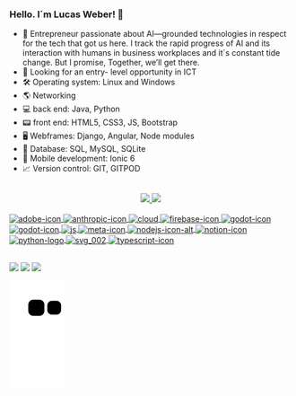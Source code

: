 ### Hello. I´m Lucas Weber! 👋

- 🔭 Entrepreneur passionate about AI—grounded technologies in respect for the tech that got us here. I track the rapid progress of AI and its interaction with humans  in business workplaces and it´s constant tide change. But I promise, Together, we’ll get there.
- 🌱 Looking for an entry- level opportunity in ICT  
- 🛠 Operating system: Linux and Windows
- 🌎 Networking 
- 💻 back end: Java, Python 
- 📟 front end: HTML5, CSS3, JS, Bootstrap
- 🖥 Webframes: Django, Angular, Node modules 
- 📂 Database: SQL, MySQL, SQLite 
- 📱 Mobile development: Ionic 6 
- 📈 Version control: GIT, GITPOD
##
<div align="center">
  <a href="https://github.com/narak94/my_self">
  <img height="150em" src="https://github-readme-stats.vercel.app/api?username=Lucas_Weber&show_icons=true&theme=dracula&include_all_commits=true&count_private=true"/>
  <img height="150em" src="https://github-readme-stats.vercel.app/api/top-langs/?username=priflores&layout=compact&langs_count=7&theme=dracula"/>
</div>
  <div style="display: inline_block"><br>
   
 <img align="center" alt="adobe-icon" height="30" width="40" src="https://raw.githubusercontent.com/narak94/My_Self/refs/heads/main/Display_icons_svg/adobe-icon.svg?token=GHSAT0AAAAAADMJZTV4O7EOQTWVCXF3M4A62HAI6UQ">

<img align="center" alt="anthropic-icon" height="30" width="40" src="https://raw.githubusercontent.com/narak94/My_Self/refs/heads/main/Display_icons_svg/anthropic-icon.svg?token=GHSAT0AAAAAADMJZTV52NVOP5U3WVV5UCLU2HAI7EQ">

<img align="center" alt="cloud" height="30" width="40" src="https://raw.githubusercontent.com/narak94/My_Self/refs/heads/main/Display_icons_svg/cloud.svg?token=GHSAT0AAAAAADMJZTV4HMB3REJZCX33DO2C2HAI7YA">

<img align="center" alt="firebase-icon" height="30" width="40" src="https://raw.githubusercontent.com/narak94/My_Self/refs/heads/main/Display_icons_svg/firebase-icon.svg?token=GHSAT0AAAAAADMJZTV537JNAQET4ETCZXEE2HAI76A">

<img align="center" alt="godot-icon" height="30" width="40" src="https://raw.githubusercontent.com/narak94/My_Self/refs/heads/main/Display_icons_svg/godot-icon.svg?token=GHSAT0AAAAAADMJZTV42BDTHTUMF3NR63XY2HAJACQ">

<img align="center" alt="godot-icon" height="30" width="40" src="https://raw.githubusercontent.com/narak94/My_Self/refs/heads/main/Display_icons_svg/godot-icon.svg?token=GHSAT0AAAAAADMJZTV42BDTHTUMF3NR63XY2HAJACQ">

<img align="center" alt="js" height="30" width="40" src="https://raw.githubusercontent.com/narak94/My_Self/refs/heads/main/Display_icons_svg/js.svg?token=GHSAT0AAAAAADMJZTV4NZZDRBXBVSM3K4BW2HAJANA">

<img align="center" alt="meta-icon" height="30" width="40" src="https://raw.githubusercontent.com/narak94/My_Self/refs/heads/main/Display_icons_svg/meta-icon.svg?token=GHSAT0AAAAAADMJZTV5VCGAQVQOC5E7SWVM2HAJA2Q">

<img align="center" alt="nodejs-icon-alt" height="30" width="40" src="https://raw.githubusercontent.com/narak94/My_Self/refs/heads/main/Display_icons_svg/nodejs-icon-alt.svg?token=GHSAT0AAAAAADMJZTV5HO6BZPXLKTGNOBXM2HAJA7A">

<img align="center" alt="notion-icon" height="30" width="40" src="https://raw.githubusercontent.com/narak94/My_Self/refs/heads/main/Display_icons_svg/notion-icon.svg?token=GHSAT0AAAAAADMJZTV5MHVIEZHTSATGOFOC2HAJBLA">

<img align="center" alt="python-logo" height="30" width="40" src="https://raw.githubusercontent.com/narak94/My_Self/refs/heads/main/Display_icons_svg/python-logo.svg?token=GHSAT0AAAAAADMJZTV5KHSDO7AAEXUVQ3NM2HAJBQQ">

<img align="center" alt="svg_002" height="30" width="40" src="https://raw.githubusercontent.com/narak94/My_Self/refs/heads/main/Display_icons_svg/svg_002.svg?token=GHSAT0AAAAAADMJZTV4WIROW357C5Y3TPNW2HAJBXQ">

<img align="center" alt="typescript-icon" height="30" width="40" src="https://raw.githubusercontent.com/narak94/My_Self/refs/heads/main/Display_icons_svg/typescript-icon.svg?token=GHSAT0AAAAAADMJZTV4DJGTIKHEAHVRVSZO2HAJB5Q">

  
</div>
<br>
 <div> 
  
  <a href="https://www.instagram.com/priyflores/" target="_blank"><img src="https://img.shields.io/badge/-Instagram-%23E4405F?style=for-the-badge&logo=instagram&logoColor=white" target="_blank"></a>
  <a href= "mailto:pri_256@hotmail.com"><img src="https://img.shields.io/badge/Microsoft_Outlook-0078D4?style=for-the-badge&logo=microsoft-outlook&logoColor=white" target= "_blank"></a>
  <a href="https://www.linkedin.com/in/priscila-flores-45682bb6/" target="_blank"><img src="https://img.shields.io/badge/-LinkedIn-%230077B5?style=for-the-badge&logo=linkedin&logoColor=white" target="_blank"></a> 
   
  ![Snake gif](https://github.com/PriFlores/PriFlores/blob/main/github-contribution-grid-snake.svg)
  </div>

